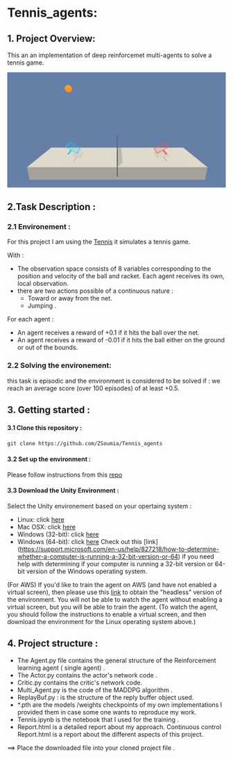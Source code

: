 # Tennis_agents: 
## 1. Project Overview: 

This an an implementation of deep reinforcemet multi-agents to solve a tennis game.

<img src="assets/tennis.png"/>

## 2.Task Description :

### 2.1 Environement :

For this project I am using the [Tennis](https://github.com/Unity-Technologies/ml-agents/blob/master/docs/Learning-Environment-Examples.md#tennis) it simulates a tennis game.

With : 
- The observation space consists of 8 variables corresponding to the position and velocity of the ball and racket. Each agent receives its own, local observation.
- there are two actions possible of a continuous nature :
    * Toward or away from the net.
    * Jumping .
    
For each agent :

- An agent receives a reward of +0.1 if it hits the ball over the net.
- An agent receives a reward of -0.01 if it hits the ball either on the ground or out of the bounds.

### 2.2 Solving the environement:
this task is episodic and the environment is considered to be solved if : we reach an average score (over 100 episodes) of at least +0.5.

## 3. Getting started :

#### 3.1 Clone this repository :
`
git clone https://github.com/ZSoumia/Tennis_agents
`
#### 3.2 Set up the environment :
Please follow instructions from this [repo](https://github.com/udacity/deep-reinforcement-learning#dependencies)

#### 3.3 Download the Unity Environment :

Select the Unity environement based on your opertaing system :

- Linux: click [here](https://s3-us-west-1.amazonaws.com/udacity-drlnd/P3/Tennis/Tennis_Linux.zip)
- Mac OSX: click [here](https://s3-us-west-1.amazonaws.com/udacity-drlnd/P3/Tennis/Tennis.app.zip)
- Windows (32-bit): click [here](https://s3-us-west-1.amazonaws.com/udacity-drlnd/P3/Tennis/Tennis_Windows_x86.zip)
- Windows (64-bit): click  [here](https://s3-us-west-1.amazonaws.com/udacity-drlnd/P3/Tennis/Tennis_Windows_x86_64.zip)
Check out this [link] (https://support.microsoft.com/en-us/help/827218/how-to-determine-whether-a-computer-is-running-a-32-bit-version-or-64) if you need help with determining if your computer is running a 32-bit version or 64-bit version of the Windows operating system.

(For AWS) If you'd like to train the agent on AWS (and have not enabled a virtual screen), then please use this [link](https://s3-us-west-1.amazonaws.com/udacity-drlnd/P3/Tennis/Tennis_Linux_NoVis.zip) to obtain the "headless" version of the environment. You will not be able to watch the agent without enabling a virtual screen, but you will be able to train the agent. (To watch the agent, you should follow the instructions to enable a virtual screen, and then download the environment for the Linux operating system above.)

## 4. Project structure : 

* The Agent.py file contains the general structure of the Reinforcement learning agent ( single agent) .
* The Actor.py contains the actor's network code .
* Critic.py contains the critic's network code.
* Multi_Agent.py is the code of the MADDPG algorithm .
* ReplayBuf.py : is the structure of the reply buffer object used. 
* *.pth are the models /weights checkpoints of my own implementations I provided them in case some one wants to reproduce my work.
* Tennis.ipynb is the notebook that I used for the training .
* Report.html is a detailed report about my approach.
Continuous control Report.html is a report about the different aspects of this project.

==> Place the downloaded file into your cloned project file .

